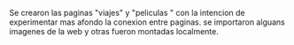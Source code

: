Se crearon las paginas "viajes" y "peliculas " con la intencion de experimentar mas afondo la conexion entre paginas.
se importaron alguans imagenes de la web y otras fueron montadas localmente.

